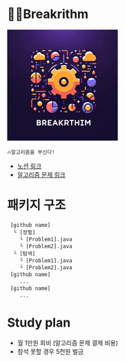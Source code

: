 # ⛓️‍💥Breakrithm
<img src="logo.png" width="256" height="256"/>

```
🔥알고리즘을 부신다!
```
- [노션 링크](https://www.notion.so/jjongs/dfa9b0ff42594542a07114305bd9f792?pvs=4)
- [알고리즘 문제 링크](https://www.notion.so/jjongs/3490a2666442434e9a861a4607d853eb?v=51d905658c1645ba8f5861a37bcb2157&pvs=4)

# 패키지 구조

```
 [github name]
  └ [정렬]
    └ [Problem1].java
    └ [Problem2].java
  └ [탐색]
    └ [Problem1].java
    └ [Problem2].java
 [github name]
    ...
 [github name]
    ...
```

# Study plan 
- 월 1만원 회비 (알고리즘 문제 결제 비용)
- 참석 못할 경우 5천원 벌금

